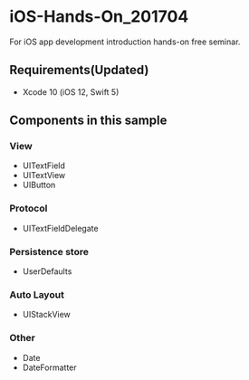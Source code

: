 # iOS-Hands-On_201704
For iOS app development introduction hands-on free seminar.

## Requirements(Updated)
- Xcode 10 (iOS 12, Swift 5)

## Components in this sample
### View
- UITextField
- UITextView
- UIButton

### Protocol
- UITextFieldDelegate

### Persistence store
- UserDefaults

### Auto Layout
- UIStackView

### Other
- Date
- DateFormatter
